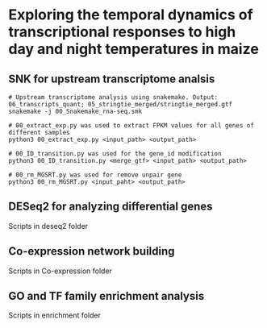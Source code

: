 # Exploring the temporal dynamics of transcriptional responses to high day and night temperatures in maize
## SNK for upstream transcriptome analsis

```
# Upstream transcriptome analysis using snakemake. Output: 06_transcripts_quant; 05_stringtie_merged/stringtie_merged.gtf
snakemake -j 00_Snakemake_rna-seq.smk

# 00_extract_exp.py was used to extract FPKM values for all genes of different samples
python3 00_extract_exp.py <input_path> <output_path>

# 00_ID_transition.py was used for the gene_id modification
python3 00_ID_transition.py <merge_gtf> <input_path> <output_path>

# 00_rm_MGSRT.py was used for remove unpair gene
python3 00_rm_MGSRT.py <input_paht> <output_path>
```

## DESeq2 for analyzing differential genes
Scripts in deseq2 folder
## Co-expression network building
Scripts in Co-expression folder
## GO and TF family enrichment analysis
Scripts in enrichment folder
